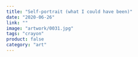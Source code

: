 ```yaml
---
title: "Self-portrait (what I could have been)"
date: "2020-06-26"
link: ""
image: "artwork/0031.jpg"
tags: "crayon"
product: false
category: "art"
---
```

